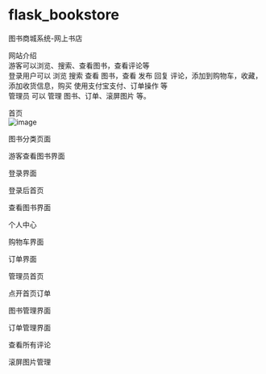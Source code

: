 # flask_bookstore
图书商城系统-网上书店

网站介绍  
游客可以浏览、搜索、查看图书，查看评论等  
登录用户可以 浏览 搜索 查看 图书，查看 发布 回复 评论，添加到购物车，收藏，添加收货信息，购买 使用支付宝支付、订单操作 等  
管理员 可以 管理 图书、订单、滚屏图片 等。  

首页  
![image](https://github.com/hyc-shayu/flask_bookstore/blob/master/image/1.PNG)  

图书分类页面  

游客查看图书界面  

登录界面  

登录后首页  

查看图书界面  

个人中心

购物车界面  

订单界面  

管理员首页  

点开首页订单  

图书管理界面  

订单管理界面  

查看所有评论  

滚屏图片管理  


